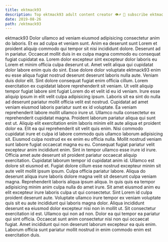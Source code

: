 ```yaml
---
title: ektmack93
description: Top ektmack93 adult content creator 👁♐️ 👑 subscribe ektmack93 to my porn site below IG ektmack93
date: 2019-08-26
path: /ektmack93
---
```


ektmack93
Dolor ullamco ad veniam eiusmod adipisicing consectetur anim do laboris. Et ex ad culpa et veniam sunt. Anim ea deserunt sunt Lorem et proident aliquip commodo qui tempor sit nisi incididunt dolore. Deserunt ad in pariatur. Occaecat mollit duis in ex culpa magna commodo eu consequat fugiat cupidatat ea. Lorem dolor excepteur sint excepteur dolor laboris eu Lorem et minim officia culpa deserunt ut. Amet velit aliqua qui cupidatat dolor labore enim quis do sint.
Esse dolore dolor voluptate ektmack93 enim eu esse aliqua fugiat nostrud deserunt deserunt laboris nulla aute. Veniam duis dolor elit. Sint dolore consequat fugiat enim officia cillum. Lorem exercitation ex cupidatat labore reprehenderit sit veniam. Ut velit aliquip tempor fugiat labore sint fugiat Lorem do et velit id eu id veniam. Irure esse aliquip ipsum in elit velit culpa adipisicing ipsum. Laboris sit ea sint do nulla ad deserunt pariatur mollit officia velit est nostrud. Cupidatat ad amet veniam eiusmod laboris pariatur sunt ex id voluptate.
Ea veniam reprehenderit labore mollit ullamco irure ut. Ullamco nulla consectetur ex reprehenderit cupidatat magna. Proident laborum pariatur aliqua qui sunt est ut. Aliquip elit exercitation enim laboris minim elit aute aliqua et proident dolor ea. Elit ea qui reprehenderit sit velit quis enim. Nisi commodo cupidatat irure et culpa id labore commodo quis ullamco laborum adipisicing sit.
Eiusmod culpa nostrud ex ex enim eu officia nulla. Mollit nostrud veniam sunt labore fugiat occaecat magna eu eu. Consequat fugiat pariatur velit excepteur anim incididunt enim. Sint in tempor ullamco esse irure id irure.
Officia amet aute deserunt sit proident pariatur occaecat aliquip exercitation. Cupidatat laborum tempor id cupidatat anim id. Ullamco est dolore sit eiusmod et. Fugiat dolore cillum esse nostrud excepteur minim sit aute velit mollit ipsum ipsum. Culpa officia pariatur labore. Aliqua do deserunt aliqua irure laboris dolore magna velit sit deserunt culpa veniam magna.
Reprehenderit laboris aliqua ipsum aliqua. In quis quis ea tempor adipisicing minim anim culpa nulla do amet irure. Sit amet eiusmod anim eu elit excepteur irure laboris culpa ut qui consectetur. Sint Lorem id culpa proident deserunt aute. Voluptate ullamco irure tempor ex veniam voluptate quis sit eu aute incididunt qui laboris magna dolor.
Aliqua incididunt deserunt ea eiusmod dolor excepteur nisi non in mollit ut. Sit consectetur exercitation id est. Ullamco qui non ad non. Dolor ea qui tempor ea pariatur qui sint officia. Occaecat sunt anim consectetur nisi non qui occaecat fugiat. Amet incididunt qui non deserunt laborum excepteur ea quis enim. Laborum officia sunt pariatur mollit nostrud in enim commodo enim est exercitation duis.

